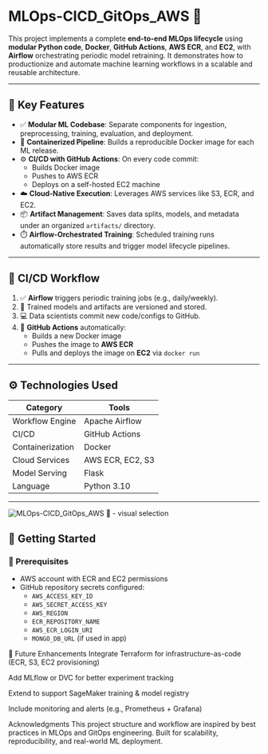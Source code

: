 # MLOps-CICD_GitOps_AWS 🚀

This project implements a complete **end-to-end MLOps lifecycle** using **modular Python code**, **Docker**, **GitHub Actions**, **AWS ECR**, and **EC2**, with **Airflow** orchestrating periodic model retraining. It demonstrates how to productionize and automate machine learning workflows in a scalable and reusable architecture.

---

## 🔧 Key Features

- ✅ **Modular ML Codebase**: Separate components for ingestion, preprocessing, training, evaluation, and deployment.
- 🐳 **Containerized Pipeline**: Builds a reproducible Docker image for each ML release.
- ⚙️ **CI/CD with GitHub Actions**: On every code commit:
  - Builds Docker image
  - Pushes to AWS ECR
  - Deploys on a self-hosted EC2 machine
- ☁️ **Cloud-Native Execution**: Leverages AWS services like S3, ECR, and EC2.
- 📦 **Artifact Management**: Saves data splits, models, and metadata under an organized `artifacts/` directory.
- ⏱️ **Airflow-Orchestrated Training**: Scheduled training runs automatically store results and trigger model lifecycle pipelines.

---

## 🔁 CI/CD Workflow

1. ✅ **Airflow** triggers periodic training jobs (e.g., daily/weekly).
2. 🧪 Trained models and artifacts are versioned and stored.
3. 💻 Data scientists commit new code/configs to GitHub.
4. 🚀 **GitHub Actions** automatically:
   - Builds a new Docker image
   - Pushes the image to **AWS ECR**
   - Pulls and deploys the image on **EC2** via `docker run`

---

## ⚙️ Technologies Used

| Category          | Tools                         |
|-------------------|-------------------------------|
| Workflow Engine   | Apache Airflow                |
| CI/CD             | GitHub Actions                |
| Containerization  | Docker                        |
| Cloud Services    | AWS ECR, EC2, S3              |
| Model Serving     | Flask                         |
| Language          | Python 3.10                   |

---
![MLOps-CICD_GitOps_AWS 🚀 - visual selection](https://github.com/user-attachments/assets/420865e6-d538-45de-bdad-fe10e2aa4616)




## 🚀 Getting Started

### 🔧 Prerequisites

- AWS account with ECR and EC2 permissions
- GitHub repository secrets configured:
  - `AWS_ACCESS_KEY_ID`
  - `AWS_SECRET_ACCESS_KEY`
  - `AWS_REGION`
  - `ECR_REPOSITORY_NAME`
  - `AWS_ECR_LOGIN_URI`
  - `MONGO_DB_URL` (if used in app)


🧠 Future Enhancements
Integrate Terraform for infrastructure-as-code (ECR, S3, EC2 provisioning)

Add MLflow or DVC for better experiment tracking

Extend to support SageMaker training & model registry

Include monitoring and alerts (e.g., Prometheus + Grafana)

Acknowledgments
This project structure and workflow are inspired by best practices in MLOps and GitOps engineering. Built for scalability, reproducibility, and real-world ML deployment.

